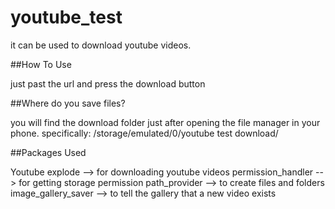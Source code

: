 # youtube_test

it can be used to download youtube videos.


##How To Use

just past the url and press the download button


##Where do you save files?

you will find the download folder just after opening the file manager in your phone.
specifically: /storage/emulated/0/youtube test download/


##Packages Used

Youtube explode  --> for downloading youtube videos
permission_handler --> for getting storage permission 
path_provider --> to create files and folders 
image_gallery_saver --> to tell the gallery that a new video exists 
